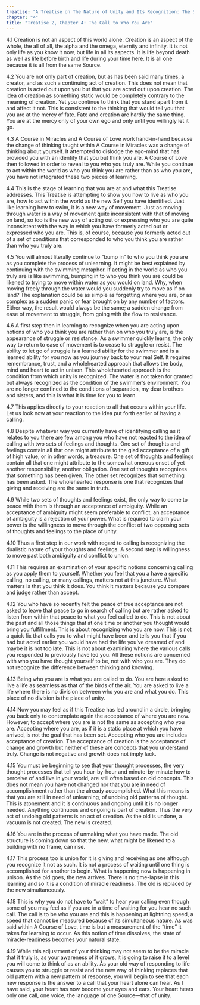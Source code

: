 ```yaml
---
treatise: "A Treatise on The Nature of Unity and Its Recognition: The Second Treatise"
chapter: "4"
title: "Treatise 2, Chapter 4: The Call to Who You Are"
---
```


4.1 Creation is not an aspect of this world alone. Creation is an aspect
of the whole, the all of all, the alpha and the omega, eternity and
infinity. It is not only life as you know it now, but life in all its
aspects. It is life beyond death as well as life before birth and life
during your time here. It is all one because it is all from the same
Source.

4.2 You are not only part of creation, but as has been said many times,
a creator, and as such a continuing act of creation. This does not mean
that creation is acted out upon you but that you are acted out upon
creation. The idea of creation as something static would be completely
contrary to the meaning of creation. Yet you continue to think that you
stand apart from it and affect it not. This is consistent to the
thinking that would tell you that you are at the mercy of fate. Fate and
creation are hardly the same thing. You are at the mercy only of your
own ego and only until you willingly let it go.

4.3 A Course in Miracles and A Course of Love work hand-in-hand because
the change of thinking taught within A Course in Miracles was a change
of thinking about yourself. It attempted to dislodge the ego-mind that
has provided you with an identity that you but think you are. A Course
of Love then followed in order to reveal to you who you truly are. While
you continue to act within the world as who you think you are rather
than as who you are, you have not integrated these two pieces of
learning.

4.4 This is the stage of learning that you are at and what this Treatise
addresses. This Treatise is attempting to show you how to live as who
you are, how to act within the world as the new Self you have
identified. Just like learning how to swim, it is a new way of movement.
Just as moving through water is a way of movement quite inconsistent
with that of moving on land, so too is the new way of acting out or
expressing who you are quite inconsistent with the way in which you have
formerly acted out or expressed who you are. This is, of course, because
you formerly acted out of a set of conditions that corresponded to who
you think you are rather than who you truly are.

4.5 You will almost literally continue to “bump in” to who you think you
are as you complete the process of unlearning. It might be best
explained by continuing with the swimming metaphor. If acting in the
world as who you truly are is like swimming, bumping in to who you think
you are could be likened to trying to move within water as you would on
land. Why, when moving freely through the water would you suddenly try
to move as if on land? The explanation could be as simple as forgetting
where you are, or as complex as a sudden panic or fear brought on by any
number of factors.  Either way, the result would always be the same; a
sudden change from ease of movement to struggle, from going with the
flow to resistance.

4.6 A first step then in learning to recognize when you are acting upon
notions of who you think you are rather than on who you truly are, is
the appearance of struggle or resistance. As a swimmer quickly learns,
the only way to return to ease of movement is to cease to struggle or
resist.  The ability to let go of struggle is a learned ability for the
swimmer and is a learned ability for you now as you journey back to your
real Self. It requires remembrance, trust, and a wholehearted approach
that allows the body, mind and heart to act in unison. This wholehearted
approach is the condition from which unity is recognized. The water is
not taken for granted but always recognized as the condition of the
swimmer’s environment. You are no longer confined to the conditions of
separation, my dear brothers and sisters, and this is what it is time
for you to learn.

4.7 This applies directly to your reaction to all that occurs within
your life. Let us look now at your reaction to the idea put forth
earlier of having a calling.

4.8 Despite whatever way you currently have of identifying calling as it
relates to you there are few among you who have not reacted to the idea
of calling with two sets of feelings and thoughts. One set of thoughts
and feelings contain all that one might attribute to the glad acceptance
of a gift of high value, or in other words, a treasure. One set of
thoughts and feelings contain all that one might attribute to the
somewhat onerous onset of yet another responsibility, another
obligation. One set of thoughts recognizes that something has been
given. The other set recognizes that something has been asked. The
wholehearted response is one that recognizes that giving and receiving
are the same in truth.

4.9 While two sets of thoughts and feelings exist, the only way to come
to peace with them is through an acceptance of ambiguity. While an
acceptance of ambiguity might seem preferable to conflict, an acceptance
of ambiguity is a rejection of your power. What is required to claim
your power is the willingness to move through the conflict of two
opposing sets of thoughts and feelings to the place of unity.

4.10 Thus a first step in our work with regard to calling is recognizing
the dualistic nature of your thoughts and feelings. A second step is
willingness to move past both ambiguity and conflict to union.

4.11 This requires an examination of your specific notions concerning
calling as you apply them to yourself. Whether you feel that you a have
a specific calling, no calling, or many callings, matters not at this
juncture.  What matters is that you think it does. You think it matters
because you compare and judge rather than accept.

4.12 You who have so recently felt the peace of true acceptance are not
asked to leave that peace to go in search of calling but are rather
asked to listen from within that peace to what you feel called to do.
This is not about the past and all those things that at one time or
another you thought would bring you fulfillment. This is about
recognizing who you are now. This is not a quick fix that calls you to
what might have been and tells you that if you had but acted earlier you
would have had the life you’ve dreamed of and maybe it is not too late.
This is not about examining where the various calls you responded to
previously have led you. All these notions are concerned with who you
have thought yourself to be, not with who you are. They do not recognize
the difference between thinking and knowing.

4.13 Being who you are is what you are called to do. You are here asked
to live a life as seamless as that of the birds of the air. You are
asked to live a life where there is no division between who you are and
what you do. This place of no division is the place of unity.

4.14 Now you may feel as if this Treatise has led around in a circle,
bringing you back only to contemplate again the acceptance of where you
are now.  However, to accept where you are is not the same as accepting
who you are.  Accepting where you are, as if it is a static place at
which you have arrived, is not the goal that has been set. Accepting who
you are includes acceptance of creation. The acceptance of creation is
the acceptance of change and growth but neither of these are concepts
that you understand truly. Change is not negative and growth does not
imply lack.

4.15 You must be beginning to see that your thought processes, the very
thought processes that tell you hour-by-hour and minute-by-minute how to
perceive of and live in your world, are still often based on old
concepts.  This does not mean you have not changed nor that you are in
need of accomplishment rather than the already accomplished. What this
means is that you are still in need of unlearning, of undoing old
patterns of thought. This is atonement and it is continuous and ongoing
until it is no longer needed.  Anything continuous and ongoing is part
of creation. Thus the very act of undoing old patterns is an act of
creation. As the old is undone, a vacuum is not created. The new is
created.

4.16 You are in the process of unmaking what you have made. The old
structure is coming down so that the new, what might be likened to a
building with no frame, can rise.

4.17 This process too is union for it is giving and receiving as one
although you recognize it not as such. It is not a process of waiting
until one thing is accomplished for another to begin. What is happening
now is happening in unison. As the old goes, the new arrives. There is
no time-lapse in this learning and so it is a condition of miracle
readiness. The old is replaced by the new simultaneously.

4.18 This is why you do not have to “wait” to hear your calling even
though some of you may feel as if you are in a time of waiting for you
hear no such call. The call is to be who you are and this is happening
at lightning speed, a speed that cannot be measured because of its
simultaneous nature. As was said within A Course of Love, time is but a
measurement of the “time” it takes for learning to occur. As this notion
of time dissolves, the state of miracle-readiness becomes your natural
state.

4.19 While this adjustment of your thinking may not seem to be the
miracle that it truly is, as your awareness of it grows, it is going to
raise it to a level you will come to think of as an ability. As your old
way of responding to life causes you to struggle or resist and the new
way of thinking replaces that old pattern with a new pattern of
response, you will begin to see that each new response is the answer to
a call that your heart alone can hear. As I have said, your heart has
now become your eyes and ears. Your heart hears only one call, one
voice, the language of one Source—that of unity.

